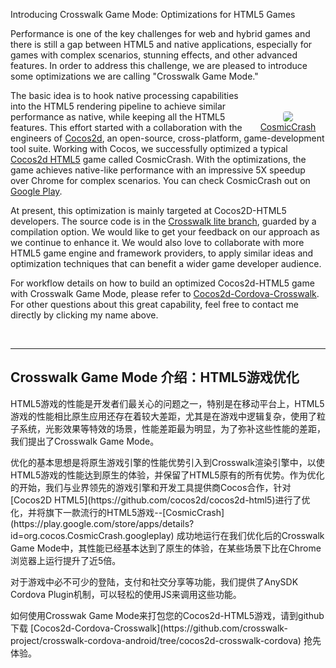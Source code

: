 Introducing Crosswalk Game Mode:  Optimizations for HTML5 Games
 
Performance is one of the key challenges for web and hybrid games and there is still a gap between HTML5 and native applications, especially for games with complex scenarios, stunning effects, and other advanced features. In order to address this challenge, we are pleased to introduce some optimizations we are calling "Crosswalk Game Mode."

<div class="cosmicdiv"><br><br><a href="https://play.google.com/store/apps/details?id=org.cocos.CosmicCrash.googleplay&hl=en"><img class="cosmicimg" src="/assets/cosmiccrash-icon.jpg" /><br>
CosmicCrash</a></div>

The basic idea is to hook native processing capabilities into the HTML5 rendering pipeline to achieve similar performance as native, while keeping all the HTML5 features. This effort started with a collaboration with the engineers of [Cocos2d](/documentation/community/tools.html?tool=8), an open-source, cross-platform, game-development tool suite. Working with Cocos, we successfully optimized a typical [Cocos2d HTML5](https://github.com/cocos2d/cocos2d-html5) game called CosmicCrash. With the optimizations, the game achieves native-like performance with an impressive 5X speedup over Chrome for complex scenarios. You can check CosmicCrash out on [Google Play](https://play.google.com/store/apps/details?id=org.cocos.CosmicCrash.googleplay&hl=en).

At present, this optimization is mainly targeted at Cocos2D-HTML5 developers. The source code is in the [Crosswalk lite branch](https://download.01.org/crosswalk/releases/crosswalk-lite/android/), guarded by a compilation option. We would like to get your feedback on our approach as we continue to enhance it. We would also love to collaborate with more HTML5 game engine and framework providers, to apply similar ideas and optimization techniques that can benefit a wider game developer audience.
 
For workflow details on how to build an optimized Cocos2d-HTML5 game with Crosswalk Game Mode, please refer to [Cocos2d-Cordova-Crosswalk](https://github.com/crosswalk-project/crosswalk-cordova-android/tree/cocos2d-crosswalk-cordova).  For other questions about this great capability, feel free to contact me directly by clicking my name above.

<br>
<hr>
<h2>Crosswalk Game Mode 介绍：HTML5游戏优化</h2>
 
<p>HTML5游戏的性能是开发者们最关心的问题之一，特别是在移动平台上，HTML5游戏的性能相比原生应用还存在着较大差距，尤其是在游戏中逻辑复杂，使用了粒子系统，光影效果等特效的场景，性能差距最为明显，为了弥补这些性能的差距，我们提出了Crosswalk Game Mode。

<p>优化的基本思想是将原生游戏引擎的性能优势引入到Crosswalk渲染引擎中，以使HTML5游戏的性能达到原生的体验，并保留了HTML5原有的所有优势。作为优化的开始，我们与业界领先的游戏引擎和开发工具提供商Cocos合作，针对[Cocos2D HTML5](https://github.com/cocos2d/cocos2d-html5)进行了优化，并将旗下一款流行的HTML5游戏--[CosmicCrash](https://play.google.com/store/apps/details?id=org.cocos.CosmicCrash.googleplay) 成功地运行在我们优化后的Crosswalk Game Mode中，其性能已经基本达到了原生的体验，在某些场景下比在Chrome浏览器上运行提升了近5倍。

<p>对于游戏中必不可少的登陆，支付和社交分享等功能，我们提供了AnySDK Cordova Plugin机制，可以轻松的使用JS来调用这些功能。

<p>如何使用Crosswak Game Mode来打包您的Cocos2d-HTML5游戏，请到github下载 [Cocos2d-Cordova-Crosswalk](https://github.com/crosswalk-project/crosswalk-cordova-android/tree/cocos2d-crosswalk-cordova) 抢先体验。

<style>
  .cosmicdiv {
    float: right;
    text-align: center;
    width: 120px;
  }
  .cosmicimg {
     border-radius: 4px;
  }
</style>
